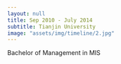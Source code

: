 ```yaml
---
layout: null
title: Sep 2010 - July 2014
subtitle: Tianjin University
image: "assets/img/timeline/2.jpg"
---
```

Bachelor of Management in MIS